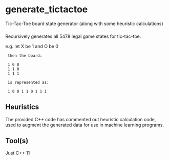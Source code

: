 # generate_tictactoe
Tic-Tac-Toe board state generator (along with some heuristic calculations)

###

Recursively generates all 5478 legal game states for tic-tac-toe.

e.g. let X be 1 and O be 0

     then the board:
     
     1 0 0
     1 1 0
     1 1 1
     
     is represented as:
     
     1 0 0 1 1 0 1 1 1
     
## Heuristics

The provided C++ code has commented out heuristic calculation code, used to augment the generated data for use in machine learning programs.

## Tool(s)

Just C++ 11
